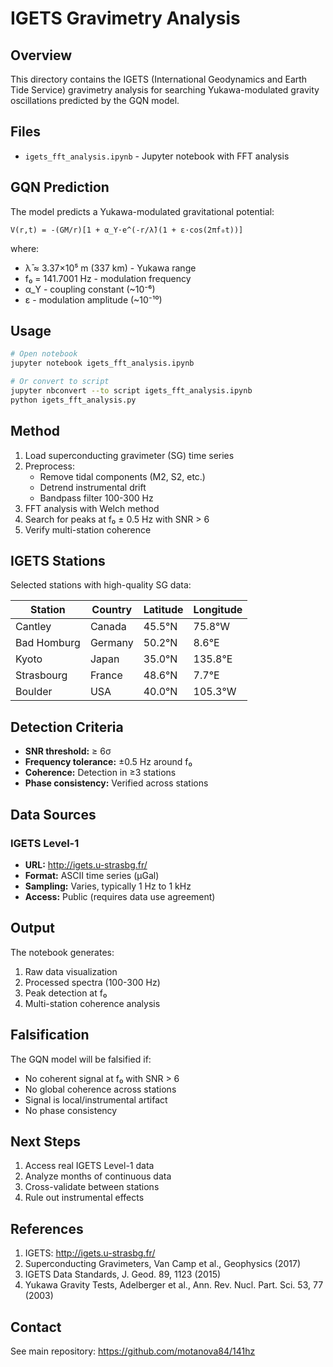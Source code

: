 # IGETS Gravimetry Analysis

## Overview

This directory contains the IGETS (International Geodynamics and Earth Tide Service) gravimetry analysis for searching Yukawa-modulated gravity oscillations predicted by the GQN model.

## Files

- `igets_fft_analysis.ipynb` - Jupyter notebook with FFT analysis

## GQN Prediction

The model predicts a Yukawa-modulated gravitational potential:

```
V(r,t) = -(GM/r)[1 + α_Y·e^(-r/λ̄)(1 + ε·cos(2πf₀t))]
```

where:
- λ̄ ≈ 3.37×10⁵ m (337 km) - Yukawa range
- f₀ = 141.7001 Hz - modulation frequency
- α_Y - coupling constant (~10⁻⁶)
- ε - modulation amplitude (~10⁻¹⁰)

## Usage

```bash
# Open notebook
jupyter notebook igets_fft_analysis.ipynb

# Or convert to script
jupyter nbconvert --to script igets_fft_analysis.ipynb
python igets_fft_analysis.py
```

## Method

1. Load superconducting gravimeter (SG) time series
2. Preprocess:
   - Remove tidal components (M2, S2, etc.)
   - Detrend instrumental drift
   - Bandpass filter 100-300 Hz
3. FFT analysis with Welch method
4. Search for peaks at f₀ ± 0.5 Hz with SNR > 6
5. Verify multi-station coherence

## IGETS Stations

Selected stations with high-quality SG data:

| Station | Country | Latitude | Longitude |
|---------|---------|----------|-----------|
| Cantley | Canada | 45.5°N | 75.8°W |
| Bad Homburg | Germany | 50.2°N | 8.6°E |
| Kyoto | Japan | 35.0°N | 135.8°E |
| Strasbourg | France | 48.6°N | 7.7°E |
| Boulder | USA | 40.0°N | 105.3°W |

## Detection Criteria

- **SNR threshold:** ≥ 6σ
- **Frequency tolerance:** ±0.5 Hz around f₀
- **Coherence:** Detection in ≥3 stations
- **Phase consistency:** Verified across stations

## Data Sources

### IGETS Level-1
- **URL:** http://igets.u-strasbg.fr/
- **Format:** ASCII time series (μGal)
- **Sampling:** Varies, typically 1 Hz to 1 kHz
- **Access:** Public (requires data use agreement)

## Output

The notebook generates:
1. Raw data visualization
2. Processed spectra (100-300 Hz)
3. Peak detection at f₀
4. Multi-station coherence analysis

## Falsification

The GQN model will be falsified if:
- No coherent signal at f₀ with SNR > 6
- No global coherence across stations
- Signal is local/instrumental artifact
- No phase consistency

## Next Steps

1. Access real IGETS Level-1 data
2. Analyze months of continuous data
3. Cross-validate between stations
4. Rule out instrumental effects

## References

1. IGETS: http://igets.u-strasbg.fr/
2. Superconducting Gravimeters, Van Camp et al., Geophysics (2017)
3. IGETS Data Standards, J. Geod. 89, 1123 (2015)
4. Yukawa Gravity Tests, Adelberger et al., Ann. Rev. Nucl. Part. Sci. 53, 77 (2003)

## Contact

See main repository: https://github.com/motanova84/141hz
